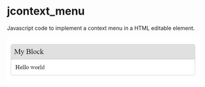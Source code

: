 # jcontext_menu
Javascript code to implement a context menu in a HTML editable element.

![sample page](https://github.com/t-edson/phcontrols/blob/0.2/_screens/sample1.png?raw=true)
